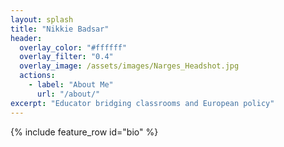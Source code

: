 ```yaml
---
layout: splash
title: "Nikkie Badsar"
header:
  overlay_color: "#ffffff"
  overlay_filter: "0.4"
  overlay_image: /assets/images/Narges_Headshot.jpg
  actions:
    - label: "About Me"
      url: "/about/"
excerpt: "Educator bridging classrooms and European policy"
---
```


{% include feature_row id="bio" %}
